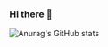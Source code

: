 ### Hi there 👋
![Anurag's GitHub stats](https://github-readme-stats.vercel.app/api?username=shamimsaj&count_private=true)
